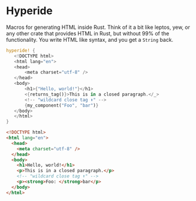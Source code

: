 # Hyperide

Macros for generating HTML inside Rust. Think of it a bit like leptos, yew, or any other crate that
provides HTML in Rust, but without 99% of the functionality. You write HTML like syntax, and you get
a `String` back.

```rust
hyperide! {
   <!DOCTYPE html>
   <html lang="en">
   <head>
       <meta charset="utf-8" />
   </head>
   <body>
       <h1>{"Hello, world!"}</h1>
       <{returns_tag()}>This is in a closed paragraph.</_>
       <!-- "wildcard close tag ⬆️" -->
       {my_component("Foo", "bar")}
   </body>
   </html>
}
```

```html
<!DOCTYPE html>
<html lang="en">
  <head>
    <meta charset="utf-8" />
  </head>
  <body>
    <h1>Hello, world!</h1>
    <p>This is in a closed paragraph.</p>
    <!-- "wildcard close tag ⬆️" -->
    <p><strong>Foo: </strong>bar</p>
  </body>
</html>
```
